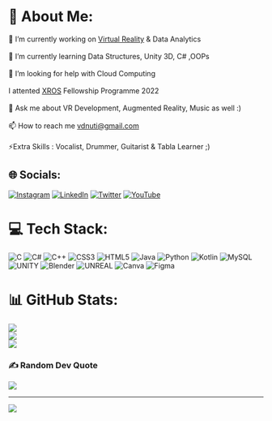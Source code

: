 # 💫 About Me:
🔭 I’m currently working on <a href = "https://docs.unity3d.com/540/Documentation/Manual/VROverview.html#:~:text=Enabling%20Unity%20VR%20support,this%20for%20each%20build%20target.">Virtual Reality</a> & Data Analytics<br><br>🌱 I’m currently learning Data Structures, Unity 3D, C# ,OOPs<br><br>🤝 I’m looking for help with Cloud Computing<br><br>I attented <a href = "https://xrosfellowship.ficci.in/">XROS</a> Fellowship Programme 2022<br><br>💬 Ask me about VR Development, Augmented Reality, Music as well :)<br><br>📫 How to reach me vdnuti@gmail.com<br><br>⚡Extra Skills : Vocalist, Drummer, Guitarist & Tabla Learner ;)


## 🌐 Socials:
[![Instagram](https://img.shields.io/badge/Instagram-%23E4405F.svg?logo=Instagram&logoColor=white)](https://instagram.com/_utkarsh49sh_) [![LinkedIn](https://img.shields.io/badge/LinkedIn-%230077B5.svg?logo=linkedin&logoColor=white)](https://linkedin.com/in/theutkarshshukla) [![Twitter](https://img.shields.io/badge/Twitter-%231DA1F2.svg?logo=Twitter&logoColor=white)](https://twitter.com/utkarshshukla08) [![YouTube](https://img.shields.io/badge/YouTube-%23FF0000.svg?logo=YouTube&logoColor=white)](https://youtube.com/@utkarshshukla4797) 

# 💻 Tech Stack:
![C](https://img.shields.io/badge/c-%2300599C.svg?style=for-the-badge&logo=c&logoColor=white) ![C#](https://img.shields.io/badge/c%23-%23239120.svg?style=for-the-badge&logo=c-sharp&logoColor=white) 
![C++](https://img.shields.io/badge/c++-%2300599C.svg?style=for-the-badge&logo=c%2B%2B&logoColor=white) ![CSS3](https://img.shields.io/badge/css3-%231572B6.svg?style=for-the-badge&logo=css3&logoColor=white) ![HTML5](https://img.shields.io/badge/html5-%23E34F26.svg?style=for-the-badge&logo=html5&logoColor=white) ![Java](https://img.shields.io/badge/java-%23ED8B00.svg?style=for-the-badge&logo=java&logoColor=white) ![Python](https://img.shields.io/badge/python-3670A0?style=for-the-badge&logo=python&logoColor=ffdd54) ![Kotlin](https://img.shields.io/badge/kotlin-%230095D5.svg?style=for-the-badge&logo=kotlin&logoColor=white) ![MySQL](https://img.shields.io/badge/mysql-%2300f.svg?style=for-the-badge&logo=mysql&logoColor=white) ![UNITY](https://img.shields.io/badge/Unity-%2320232a.svg?style=for-the-badge&logo=unity&logoColor=white) ![Blender](https://img.shields.io/badge/blender-%23F5792A.svg?style=for-the-badge&logo=blender&logoColor=white) ![UNREAL](https://img.shields.io/badge/unreal-%2320232a.svg?style=for-the-badge&logo=unreal-engine&logoColor=white) ![Canva](https://img.shields.io/badge/Canva-%2300C4CC.svg?style=for-the-badge&logo=Canva&logoColor=white) 	![Figma](https://img.shields.io/badge/figma-%23F24E1E.svg?style=for-the-badge&logo=figma&logoColor=white)
# 📊 GitHub Stats:
![](https://github-readme-stats.vercel.app/api?username=theutkarshshukla&theme=dark&hide_border=false&include_all_commits=true&count_private=false)<br/>
![](https://github-readme-streak-stats.herokuapp.com/?user=theutkarshshukla&theme=dark&hide_border=false)<br/>
![](https://github-readme-stats.vercel.app/api/top-langs/?username=theutkarshshukla&theme=dark&hide_border=false&include_all_commits=true&count_private=false&layout=compact)

### ✍️ Random Dev Quote
![](https://quotes-github-readme.vercel.app/api?type=horizontal&theme=radical)

---
[![](https://visitcount.itsvg.in/api?id=theutkarshshukla&icon=0&color=0)](https://visitcount.itsvg.in)

<!-- Proudly created with GPRM ( https://gprm.itsvg.in ) -->
